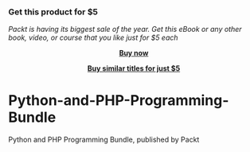 
### Get this product for $5

<i>Packt is having its biggest sale of the year. Get this eBook or any other book, video, or course that you like just for $5 each</i>


<b><p align='center'>[Buy now](https://packt.link/9781839215612)</p></b>


<b><p align='center'>[Buy similar titles for just $5](https://subscription.packtpub.com/search)</p></b>


# Python-and-PHP-Programming-Bundle
Python and PHP Programming Bundle, published by Packt
